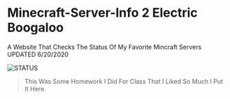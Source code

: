 # Minecraft-Server-Info 2 Electric Boogaloo
A Website That Checks The Status Of My Favorite Mincraft Servers 
UPDATED 6/20/2020

![STATUS](https://img.shields.io/endpoint.svg?label=Project%20Status%3A&logo=github&style=popout-square&url=https://raw.githubusercontent.com/OtisGoodman/Badge-Controller/master/Minecraft-Server-Info.json)



> This Was Some Homework I Did For Class That I Liked So Much I Put It Here.
